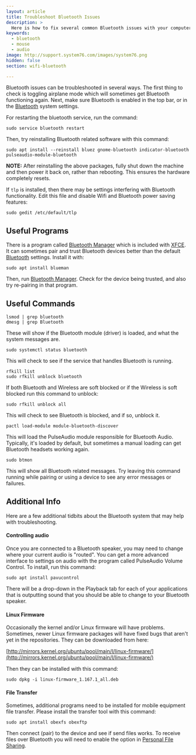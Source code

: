 ```yaml
---
layout: article
title: Troubleshoot Bluetooth Issues
description: >
  Here is how to fix several common Bluetooth issues with your computer.
keywords:
  - bluetooth
  - mouse
  - audio
image: http://support.system76.com/images/system76.png
hidden: false
section: wifi-bluetooth

---
```


Bluetooth issues can be troubleshooted in several ways.  The first thing to check is toggling airplane mode which will sometimes get Bluetooth functioning again.  Next, make sure Bluetooth is enabled in the top bar, or in the <u>Bluetooth</u> system settings.

For restarting the bluetooth service, run the command:

```
sudo service bluetooth restart
```

Then, try reinstalling Bluetooth related software with this command:

```
sudo apt install --reinstall bluez gnome-bluetooth indicator-bluetooth pulseaudio-module-bluetooth
```

**NOTE:** After reinstalling the above packages, fully shut down the machine and then power it back on, rather than rebooting. This ensures the hardware completely resets.

If `tlp` is installed, then there may be settings interfering with Bluetooth functionality.  Edit this file and disable Wifi and Bluetooth power saving features:

```
sudo gedit /etc/default/tlp
```

## Useful Programs

There is a program called <u>Bluetooth Manager</u> which is included with <u>XFCE</u>. It can sometimes pair and trust Bluetooth devices better than the default <u>Bluetooth</u> settings. Install it with:

```
sudo apt install blueman
```

Then, run <u>Bluetooth Manager</u>. Check for the device being trusted, and also try re-pairing in that program.

## Useful Commands

```
lsmod | grep bluetooth
dmesg | grep Bluetooth
```

These will show if the Bluetooth module (driver) is loaded, and what the system messages are.

```
sudo systemctl status bluetooth
```

This will check to see if the service that handles Bluetooth is running.

```
rfkill list
sudo rfkill unblock bluetooth
```

If both Bluetooth and Wireless are soft blocked or if the Wireless is soft blocked run this command to unblock:

```
sudo rfkill unblock all
```

This will check to see Bluetooth is blocked, and if so, unblock it.

```
pactl load-module module-bluetooth-discover
```

This will load the PulseAudio module responsible for Bluetooth Audio.  Typically, it's loaded by default, but sometimes a manual loading can get Bluetooth headsets working again.

```
sudo btmon
```

This will show all Bluetooth related messages.  Try leaving this command running while pairing or using a device to see any error messages or failures.

## Additional Info

Here are a few additional tidbits about the Bluetooth system that may help with troubleshooting.

#### Controlling audio

Once you are connected to a Bluetooth speaker, you may need to change where your current audio is "routed". You can get a more advanced interface to settings on audio with the program called PulseAudio Volume Control. To install, run this command:
```
sudo apt install pavucontrol
```
There will be a drop-down in the Playback tab for each of your applications that is outputting sound that you should be able to change to your Bluetooth speaker.


#### Linux Firmware

Occasionally the kernel and/or Linux firmware will have problems.  Sometimes, newer Linux firmware packages will have fixed bugs that aren't yet in the repositories.  They can be downloaded from here:

[http://mirrors.kernel.org/ubuntu/pool/main/l/linux-firmware/](http://mirrors.kernel.org/ubuntu/pool/main/l/linux-firmware/)

Then they can be installed with this command:

```
sudo dpkg -i linux-firmware_1.167.1_all.deb
```

#### File Transfer

Sometimes, additional programs need to be installed for mobile equipment file transfer.  Please install the transfer tool with this command:

```
sudo apt install obexfs obexftp
```

Then connect (pair) to the device and see if send files works.  To receive files over Bluetooth you will need to enable the option in <u>Personal File Sharing</u>.
